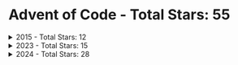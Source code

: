 # Advent of Code - Total Stars: 55

<details>
<summary>2015 - Total Stars: 12</summary>

| Day | Part A Stars | Part A Runtime | Part B Stars | Part B Runtime |
|-----|--------------|----------------|--------------|----------------|
| 1 | ⭐ | 3.89 ms | ⭐ | 538.11 µs |
| 2 | ⭐ | 2.95 ms | ⭐ | 2.24 ms |
| 3 | ⭐ | 4.63 ms | ⭐ | 6.26 ms |
| 4 | ⭐ | 316.59 ms | ⭐ | 8.89 s |
| 5 | ⭐ | 4.28 ms | ⭐ | 2.31 ms |
| 6 | ⭐ | 1.48 s | ⭐ | 2.75 s |

</details>

<details>
<summary>2023 - Total Stars: 15</summary>

| Day | Part A Stars | Part A Runtime | Part B Stars | Part B Runtime |
|-----|--------------|----------------|--------------|----------------|
| 1 | ⭐ | 4.42 ms | ⭐ | 17.91 ms |
| 2 | ⭐ | 4.00 ms | ⭐ | 2.22 ms |
| 3 | ⭐ | 6.52 ms | ⭐ | 6.24 ms |
| 4 | ⭐ | 5.10 ms | ⭐ | 2.36 ms |
| 5 | ⭐ | 6.48 ms |  | N/A |
| 6 | ⭐ | 2.91 ms | ⭐ | 551.46 µs |
| 7 | ⭐ | 6.95 ms |  | N/A |
| 24 | ⭐ | 296.59 ms | ⭐ | 1.77 ms |
| 25 | ⭐ | 22.58 s |  | N/A |

</details>

<details>
<summary>2024 - Total Stars: 28</summary>

| Day | Part A Stars | Part A Runtime | Part B Stars | Part B Runtime |
|-----|--------------|----------------|--------------|----------------|
| 1 | ⭐ | 3.91 ms | ⭐ | 15.22 ms |
| 2 | ⭐ | 7.36 ms | ⭐ | 15.51 ms |
| 3 | ⭐ | 2.89 ms | ⭐ | 2.88 ms |
| 4 | ⭐ | 22.91 ms | ⭐ | 12.43 ms |
| 5 | ⭐ | 34.16 ms | ⭐ | 105.67 ms |
| 6 | ⭐ | 92.50 ms | ⭐ | 291.19 s |
| 7 | ⭐ | 12.73 s | ⭐ | 37.87 s |
| 8 | ⭐ | 3.69 ms | ⭐ | 2.30 ms |
| 9 | ⭐ | 157.68 ms | ⭐ | 2.89 s |
| 10 | ⭐ | 10.56 ms | ⭐ | 11.67 ms |
| 11 | ⭐ | 8.72 ms | ⭐ | 205.82 ms |
| 12 |  | N/A |  | N/A |
| 13 | ⭐ | 4.44 ms | ⭐ | 1.50 ms |
| 14 | ⭐ | 3.23 ms | ⭐ | 3.55 s |
| 15 | ⭐ | 18.66 ms | ⭐ | 2.33 s |

</details>

